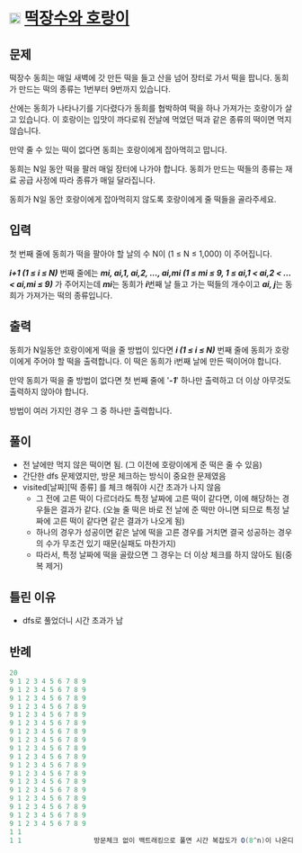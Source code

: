 # <img src="https://d2gd6pc034wcta.cloudfront.net/tier/11.svg" class="solvedac-tier" width = 20> [떡장수와 호랑이](https://www.acmicpc.net/problem/16432)

## 문제
떡장수 동희는 매일 새벽에 갓 만든 떡을 들고 산을 넘어 장터로 가서 떡을 팝니다. 동희가 만드는 떡의 종류는 1번부터 9번까지 있습니다.

산에는 동희가 나타나기를 기다렸다가 동희를 협박하여 떡을 하나 가져가는 호랑이가 살고 있습니다. 이 호랑이는 입맛이 까다로워 전날에 먹었던 떡과 같은 종류의 떡이면 먹지 않습니다. 

만약 줄 수 있는 떡이 없다면 동희는 호랑이에게 잡아먹히고 맙니다.

동희는 N일 동안 떡을 팔러 매일 장터에 나가야 합니다. 동희가 만드는 떡들의 종류는 재료 공급 사정에 따라 종류가 매일 달라집니다. 

동희가 N일 동안 호랑이에게 잡아먹히지 않도록 호랑이에게 줄 떡들을 골라주세요.

## 입력
첫 번째 줄에 동희가 떡을 팔아야 할 날의 수 N이 (1 ≤ N ≤ 1,000) 이 주어집니다.

***i+1 (1 ≤ i ≤ N)*** 번째 줄에는 ***mi, ai,1, ai,2, ..., ai,mi (1 ≤ mi ≤ 9, 1 ≤ ai,1 < ai,2 < ... < ai,mi ≤ 9)*** 가 주어지는데 ***mi***는 동희가 ***i***번째 날 들고 가는 
떡들의 개수이고 ***ai, j***는 동희가 가져가는 떡의 종류입니다.

## 출력
동희가 N일동안 호랑이에게 떡을 줄 방법이 있다면 ***i (1 ≤ i ≤ N)*** 번째 줄에 동희가 호랑이에게 주어야 할 떡을 출력합니다. 이 떡은 동희가 i번째 날에 만든 떡이어야 합니다.

만약 동희가 떡을 줄 방법이 없다면 첫 번째 줄에 '***-1***' 하나만 출력하고 더 이상 아무것도 출력하지 않아야 합니다. 

방법이 여러 가지인 경우 그 중 하나만 출력합니다.

## 풀이
 - 전 날에만 먹지 않은 떡이면 됨. (그 이전에 호랑이에게 준 떡은 줄 수 있음)
 - 간단한 dfs 문제였지만, 방문 체크하는 방식이 중요한 문제였음
 - visited[날짜][떡 종류] 를 체크 해줘야 시간 초과가 나지 않음
   - 그 전에 고른 떡이 다르더라도 특정 날짜에 고른 떡이 같다면, 이에 해당하는 경우들은 결과가 같다. (오늘 줄 떡은 바로 전 날에 준 떡만 아니면 되므로 특정 날짜에 고른 떡이 같다면 같은 결과가 나오게 됨)
   - 하나의 경우가 성공이면 같은 날에 떡을 고른 경우를 거치면 결국 성공하는 경우의 수가 무조건 있기 때문(실패도 마찬가지)
   - 따라서, 특정 날짜에 떡을 골랐으면 그 경우는 더 이상 체크를 하지 않아도 됨(중복 제거)

## 틀린 이유
 - dfs로 풀었더니 시간 초과가 남

## 반례
```java
20
9 1 2 3 4 5 6 7 8 9
9 1 2 3 4 5 6 7 8 9
9 1 2 3 4 5 6 7 8 9
9 1 2 3 4 5 6 7 8 9
9 1 2 3 4 5 6 7 8 9
9 1 2 3 4 5 6 7 8 9
9 1 2 3 4 5 6 7 8 9
9 1 2 3 4 5 6 7 8 9
9 1 2 3 4 5 6 7 8 9
9 1 2 3 4 5 6 7 8 9
9 1 2 3 4 5 6 7 8 9
9 1 2 3 4 5 6 7 8 9
9 1 2 3 4 5 6 7 8 9
9 1 2 3 4 5 6 7 8 9
9 1 2 3 4 5 6 7 8 9
9 1 2 3 4 5 6 7 8 9
9 1 2 3 4 5 6 7 8 9
9 1 2 3 4 5 6 7 8 9
1 1
1 1                  방문체크 없이 백트래킹으로 풀면 시간 복잡도가 O(8^n)이 나온다.
```
